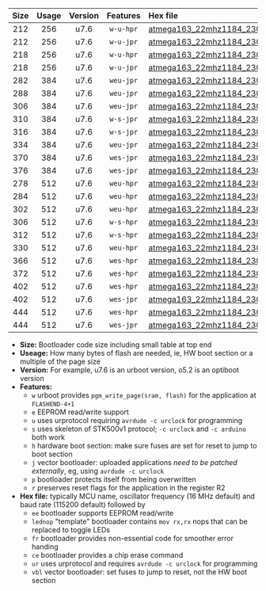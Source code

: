 |Size|Usage|Version|Features|Hex file|
|:-:|:-:|:-:|:-:|:--|
|212|256|u7.6|`w-u-hpr`|[atmega163_22mhz1184_230400bps_ur.hex](https://raw.githubusercontent.com/stefanrueger/urboot/main//atmega163_22mhz1184_230400bps_ur.hex)|
|212|256|u7.6|`w-u-jpr`|[atmega163_22mhz1184_230400bps_ur_vbl.hex](https://raw.githubusercontent.com/stefanrueger/urboot/main//atmega163_22mhz1184_230400bps_ur_vbl.hex)|
|218|256|u7.6|`w-u-hpr`|[atmega163_22mhz1184_230400bps_lednop_ur.hex](https://raw.githubusercontent.com/stefanrueger/urboot/main//atmega163_22mhz1184_230400bps_lednop_ur.hex)|
|218|256|u7.6|`w-u-jpr`|[atmega163_22mhz1184_230400bps_lednop_ur_vbl.hex](https://raw.githubusercontent.com/stefanrueger/urboot/main//atmega163_22mhz1184_230400bps_lednop_ur_vbl.hex)|
|282|384|u7.6|`weu-jpr`|[atmega163_22mhz1184_230400bps_ee_ur_vbl.hex](https://raw.githubusercontent.com/stefanrueger/urboot/main//atmega163_22mhz1184_230400bps_ee_ur_vbl.hex)|
|288|384|u7.6|`weu-jpr`|[atmega163_22mhz1184_230400bps_ee_lednop_ur_vbl.hex](https://raw.githubusercontent.com/stefanrueger/urboot/main//atmega163_22mhz1184_230400bps_ee_lednop_ur_vbl.hex)|
|306|384|u7.6|`weu-jpr`|[atmega163_22mhz1184_230400bps_ee_lednop_fr_ur_vbl.hex](https://raw.githubusercontent.com/stefanrueger/urboot/main//atmega163_22mhz1184_230400bps_ee_lednop_fr_ur_vbl.hex)|
|310|384|u7.6|`w-s-jpr`|[atmega163_22mhz1184_230400bps_vbl.hex](https://raw.githubusercontent.com/stefanrueger/urboot/main//atmega163_22mhz1184_230400bps_vbl.hex)|
|316|384|u7.6|`w-s-jpr`|[atmega163_22mhz1184_230400bps_lednop_vbl.hex](https://raw.githubusercontent.com/stefanrueger/urboot/main//atmega163_22mhz1184_230400bps_lednop_vbl.hex)|
|334|384|u7.6|`weu-jpr`|[atmega163_22mhz1184_230400bps_ee_lednop_fr_ce_ur_vbl.hex](https://raw.githubusercontent.com/stefanrueger/urboot/main//atmega163_22mhz1184_230400bps_ee_lednop_fr_ce_ur_vbl.hex)|
|370|384|u7.6|`wes-jpr`|[atmega163_22mhz1184_230400bps_ee_vbl.hex](https://raw.githubusercontent.com/stefanrueger/urboot/main//atmega163_22mhz1184_230400bps_ee_vbl.hex)|
|376|384|u7.6|`wes-jpr`|[atmega163_22mhz1184_230400bps_ee_lednop_vbl.hex](https://raw.githubusercontent.com/stefanrueger/urboot/main//atmega163_22mhz1184_230400bps_ee_lednop_vbl.hex)|
|278|512|u7.6|`weu-hpr`|[atmega163_22mhz1184_230400bps_ee_ur.hex](https://raw.githubusercontent.com/stefanrueger/urboot/main//atmega163_22mhz1184_230400bps_ee_ur.hex)|
|284|512|u7.6|`weu-hpr`|[atmega163_22mhz1184_230400bps_ee_lednop_ur.hex](https://raw.githubusercontent.com/stefanrueger/urboot/main//atmega163_22mhz1184_230400bps_ee_lednop_ur.hex)|
|302|512|u7.6|`weu-hpr`|[atmega163_22mhz1184_230400bps_ee_lednop_fr_ur.hex](https://raw.githubusercontent.com/stefanrueger/urboot/main//atmega163_22mhz1184_230400bps_ee_lednop_fr_ur.hex)|
|306|512|u7.6|`w-s-hpr`|[atmega163_22mhz1184_230400bps.hex](https://raw.githubusercontent.com/stefanrueger/urboot/main//atmega163_22mhz1184_230400bps.hex)|
|312|512|u7.6|`w-s-hpr`|[atmega163_22mhz1184_230400bps_lednop.hex](https://raw.githubusercontent.com/stefanrueger/urboot/main//atmega163_22mhz1184_230400bps_lednop.hex)|
|330|512|u7.6|`weu-hpr`|[atmega163_22mhz1184_230400bps_ee_lednop_fr_ce_ur.hex](https://raw.githubusercontent.com/stefanrueger/urboot/main//atmega163_22mhz1184_230400bps_ee_lednop_fr_ce_ur.hex)|
|366|512|u7.6|`wes-hpr`|[atmega163_22mhz1184_230400bps_ee.hex](https://raw.githubusercontent.com/stefanrueger/urboot/main//atmega163_22mhz1184_230400bps_ee.hex)|
|372|512|u7.6|`wes-hpr`|[atmega163_22mhz1184_230400bps_ee_lednop.hex](https://raw.githubusercontent.com/stefanrueger/urboot/main//atmega163_22mhz1184_230400bps_ee_lednop.hex)|
|402|512|u7.6|`wes-hpr`|[atmega163_22mhz1184_230400bps_ee_lednop_fr.hex](https://raw.githubusercontent.com/stefanrueger/urboot/main//atmega163_22mhz1184_230400bps_ee_lednop_fr.hex)|
|402|512|u7.6|`wes-jpr`|[atmega163_22mhz1184_230400bps_ee_lednop_fr_vbl.hex](https://raw.githubusercontent.com/stefanrueger/urboot/main//atmega163_22mhz1184_230400bps_ee_lednop_fr_vbl.hex)|
|444|512|u7.6|`wes-hpr`|[atmega163_22mhz1184_230400bps_ee_lednop_fr_ce.hex](https://raw.githubusercontent.com/stefanrueger/urboot/main//atmega163_22mhz1184_230400bps_ee_lednop_fr_ce.hex)|
|444|512|u7.6|`wes-jpr`|[atmega163_22mhz1184_230400bps_ee_lednop_fr_ce_vbl.hex](https://raw.githubusercontent.com/stefanrueger/urboot/main//atmega163_22mhz1184_230400bps_ee_lednop_fr_ce_vbl.hex)|

- **Size:** Bootloader code size including small table at top end
- **Useage:** How many bytes of flash are needed, ie, HW boot section or a multiple of the page size
- **Version:** For example, u7.6 is an urboot version, o5.2 is an optiboot version
- **Features:**
  + `w` urboot provides `pgm_write_page(sram, flash)` for the application at `FLASHEND-4+1`
  + `e` EEPROM read/write support
  + `u` uses urprotocol requiring `avrdude -c urclock` for programming
  + `s` uses skeleton of STK500v1 protocol; `-c urclock` and `-c arduino` both work
  + `h` hardware boot section: make sure fuses are set for reset to jump to boot section
  + `j` vector bootloader: uploaded applications *need to be patched externally*, eg, using `avrdude -c urclock`
  + `p` bootloader protects itself from being overwritten
  + `r` preserves reset flags for the application in the register R2
- **Hex file:** typically MCU name, oscillator frequency (16 MHz default) and baud rate (115200 default) followed by
  + `ee` bootloader supports EEPROM read/write
  + `lednop` "template" bootloader contains `mov rx,rx` nops that can be replaced to toggle LEDs
  + `fr` bootloader provides non-essential code for smoother error handing
  + `ce` bootloader provides a chip erase command
  + `ur` uses urprotocol and requires `avrdude -c urclock` for programming
  + `vbl` vector bootloader: set fuses to jump to reset, not the HW boot section

